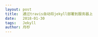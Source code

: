 ```yaml
---
layout: post
title:  通过travis自动将jekyll部署到服务器上
date:   2018-01-30
tags:   Jekyll
author: 月杪
---
```


